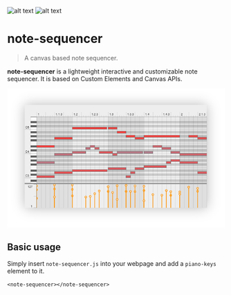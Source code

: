 ![alt text](https://img.shields.io/github/package-json/v/pckerneis/note-sequencer "package version") ![alt text](https://img.shields.io/github/languages/code-size/pckerneis/note-sequencer "codebase size")

# note-sequencer

> A canvas based note sequencer.

**note-sequencer** is a lightweight interactive and customizable note sequencer. It is based on Custom Elements and Canvas APIs.

![alt text](https://github.com/pckerneis/note-sequencer/raw/master/docs/img/main.png "note-sequencer screenshot")

## Basic usage

Simply insert `note-sequencer.js` into your webpage and add a `piano-keys` element to it.
```
<note-sequencer></note-sequencer>
```

